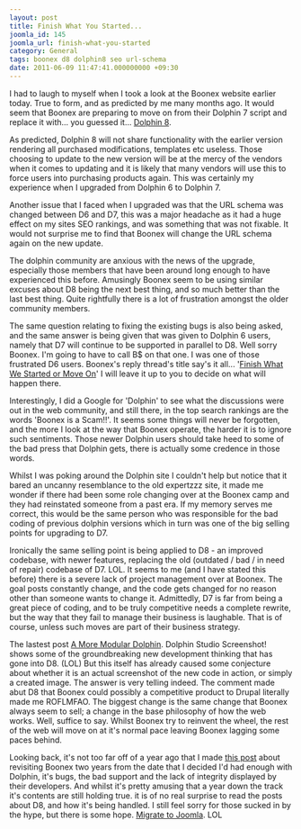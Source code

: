 ```yaml
---
layout: post
title: Finish What You Started...
joomla_id: 145
joomla_url: finish-what-you-started
category: General
tags: boonex d8 dolphin8 seo url-schema
date: 2011-06-09 11:47:41.000000000 +09:30
---
```

<p>I had to laugh to myself when I took a look at the Boonex website earlier today. True to form, and as predicted by me many months ago. It would seem that Boonex are preparing to move on from their Dolphin 7 script and replace it with... you guessed it... <a href="http://www.boonex.com/n/sundance-the-first-dolphin-8-2011-06-06">Dolphin 8</a>.</p>
<p>As predicted, Dolphin 8 will not share functionality with the earlier version rendering all purchased modifications, templates etc useless. Those choosing to update to the new version will be at the mercy of the vendors when it comes to updating and it is likely that many vendors will use this to force users into purchasing products again. This was certainly my experience when I upgraded from Dolphin 6 to Dolphin 7.</p>
<p>Another issue that I faced when I upgraded was that the URL schema was changed between D6 and D7, this was a major headache as it had a huge effect on my sites SEO rankings, and was something that was not fixable. It would not surprise me to find that Boonex will change the URL schema again on the new update.</p>
<p>The dolphin community are anxious with the news of the upgrade, especially those members that have been around long enough to have experienced this before. Amusingly Boonex seem to be using similar excuses about D8 being the next best thing, and so much better than the last best thing. Quite rightfully there is a lot of frustration amongst the older community members.</p>
<p>The same question relating to fixing the existing bugs is also being asked, and the same answer is being given that was given to Dolphin 6 users, namely that D7 will continue to be supported in parallel to D8. Well sorry Boonex. I'm going to have to call B$ on that one. I was one of those frustrated D6 users. Boonex's reply thread's title say's it all... '<a href="http://www.boonex.com/n/finish-what-we-started-or-move-on">Finish What We Started or Move On</a>' I will leave it up to you to decide on what will happen there.</p>
<p>Interestingly, I did a Google for 'Dolphin' to see what the discussions were out in the web community, and still there, in the top search rankings are the words 'Boonex is a Scam!!'. It seems some things will never be forgotten, and the more I look at the way that Boonex operate, the harder it is to ignore such sentiments. Those newer Dolphin users should take heed to some of the bad press that Dolphin gets, there is actually some credence in those words.</p>
<p>Whilst I was poking around the Dolphin site I couldn't help but notice that it bared an uncanny resemblance to the old expertzzz site, it made me wonder if there had been some role changing over at the Boonex camp and they had reinstated someone from a past era. If my memory serves me correct, this would be the same person who was responsible for the bad coding of previous dolphin versions which in turn was one of the big selling points for upgrading to D7.</p>
<p>Ironically the same selling point is being applied to D8 - an improved codebase, with newer features, replacing the old (outdated / bad / in need of repair) codebase of D7. LOL. It seems to me (and I have stated this before) there is a severe lack of project management over at Boonex. The goal posts constantly change, and the code gets changed for no reason other than someone wants to change it. Admittedly, D7 is far from being a great piece of coding, and to be truly competitive needs a complete rewrite, but the way that they fail to manage their business is laughable. That is of course, unless such moves are part of their business strategy.</p>
<p>The lastest post <a href="http://www.boonex.com/n/a-more-modular-dolphin-dolphin-studio-screenshot-2">A More Modular Dolphin</a>. Dolphin Studio Screenshot! shows some of the groundbreaking new development thinking that has gone into D8. (LOL) But this itself has already caused some conjecture about whether it is an actual screenshot of the new code in action, or simply a created image. The answer is very telling indeed. The comment made abut D8 that Boonex could possibly a competitive product to Drupal literally made me ROFLMFAO. The biggest change is the same change that Boonex always seem to sell; a change in the base philosophy of how the web works. Well, suffice to say. Whilst Boonex try to reinvent the wheel, the rest of the web will move on at it's normal pace leaving Boonex lagging some paces behind.</p>
<p>Looking back, it's not too far off of a year ago that I made <a href="home/189-just-for-fun.html">this post</a> about revisiting Boonex two years from the date that I decided I'd had enough with Dolphin, it's bugs, the bad support and the lack of integrity displayed by their developers. And whilst it's pretty amusing that a year down the track it's contents are still holding true. it is of no real surprise to read the posts about D8, and how it's being handled. I still feel sorry for those sucked in by the hype, but there is some hope. <a href="news/209-sneak-peek-at-dolphin-to-jomsocial-migration-script.html">Migrate to Joomla</a>. LOL</p>
